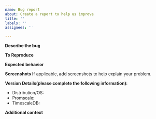 ```yaml
---
name: Bug report
about: Create a report to help us improve
title: ''
labels: ''
assignees: ''

---
```


**Describe the bug**
<A clear and concise description of what the bug is.>

**To Reproduce**
<Steps to reproduce the behavior:>

**Expected behavior**
<A clear and concise description of what you expected to happen.>

**Screenshots**
If applicable, add screenshots to help explain your problem.

**Version Details(please complete the following information):**
 - Distribution/OS: 
 - Promscale: 
 - TimescaleDB:

**Additional context**
<Add any other context about the problem here.>
